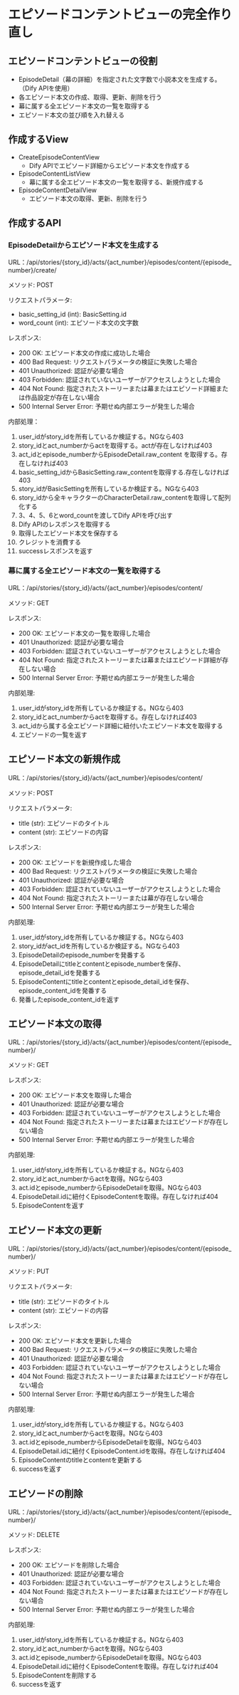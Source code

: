 # エピソードコンテントビューの完全作り直し

## エピソードコンテントビューの役割

- EpisodeDetail（幕の詳細）を指定された文字数で小説本文を生成する。（Dify APIを使用）
- 各エピソード本文の作成、取得、更新、削除を行う
- 幕に属する全エピソード本文の一覧を取得する
- エピソード本文の並び順を入れ替える

## 作成するView

- CreateEpisodeContentView
  - Dify APIでエピソード詳細からエピソード本文を作成する
- EpisodeContentListView
  - 幕に属する全エピソード本文の一覧を取得する、新規作成する
- EpisodeContentDetailView
  - エピソード本文の取得、更新、削除を行う

## 作成するAPI

### EpisodeDetailからエピソード本文を生成する

URL：/api/stories/{story_id}/acts/{act_number}/episodes/content/{episode_number}/create/

メソッド: POST

リクエストパラメータ:

- basic_setting_id (int): BasicSetting.id
- word_count (int): エピソード本文の文字数

レスポンス:

- 200 OK: エピソード本文の作成に成功した場合
- 400 Bad Request: リクエストパラメータの検証に失敗した場合
- 401 Unauthorized: 認証が必要な場合
- 403 Forbidden: 認証されていないユーザーがアクセスしようとした場合
- 404 Not Found: 指定されたストーリーまたは幕またはエピソード詳細または作品設定が存在しない場合
- 500 Internal Server Error: 予期せぬ内部エラーが発生した場合

内部処理：

1. user_idがstory_idを所有しているか検証する。NGなら403
2. story_idとact_numberからactを取得する。actが存在しなければ403
3. act_idとepisode_numberからEpisodeDetail.raw_content を取得する。存在しなければ403
4. basic_setting_idからBasicSetting.raw_contentを取得する.存在しなければ403
5. story_idがBasicSettingを所有しているか検証する。NGなら403
6. story_idから全キャラクターのCharacterDetail.raw_contentを取得して配列化する
7. 3、4、5、6とword_countを渡してDify APIを呼び出す
8. Dify APIのレスポンスを取得する
9. 取得したエピソード本文を保存する
10. クレジットを消費する
11. successレスポンスを返す

### 幕に属する全エピソード本文の一覧を取得する

URL：/api/stories/{story_id}/acts/{act_number}/episodes/content/

メソッド: GET

レスポンス:

- 200 OK: エピソード本文の一覧を取得した場合
- 401 Unauthorized: 認証が必要な場合
- 403 Forbidden: 認証されていないユーザーがアクセスしようとした場合
- 404 Not Found: 指定されたストーリーまたは幕またはエピソード詳細が存在しない場合
- 500 Internal Server Error: 予期せぬ内部エラーが発生した場合

内部処理:

1. user_idがstory_idを所有しているか検証する。NGなら403
2. story_idとact_numberからactを取得する。存在しなければ403
3. act_idから属する全エピソード詳細に紐付いたエピソード本文を取得する
4. エピソードの一覧を返す

## エピソード本文の新規作成

URL：/api/stories/{story_id}/acts/{act_number}/episodes/content/

メソッド: POST

リクエストパラメータ:

- title (str): エピソードのタイトル
- content (str): エピソードの内容

レスポンス:

- 200 OK: エピソードを新規作成した場合
- 400 Bad Request: リクエストパラメータの検証に失敗した場合
- 401 Unauthorized: 認証が必要な場合
- 403 Forbidden: 認証されていないユーザーがアクセスしようとした場合
- 404 Not Found: 指定されたストーリーまたは幕が存在しない場合
- 500 Internal Server Error: 予期せぬ内部エラーが発生した場合

内部処理:

1. user_idがstory_idを所有しているか検証する。NGなら403
2. story_idがact_idを所有しているか検証する。NGなら403
3. EpisodeDetailのepisode_numberを発番する
4. EpisodeDetailにtitleとcontentとepisode_numberを保存、episode_detail_idを発番する
5. EpisodeContentにtitleとcontentとepisode_detail_idを保存、episode_content_idを発番する
6. 発番したepisode_content_idを返す

## エピソード本文の取得

URL：/api/stories/{story_id}/acts/{act_number}/episodes/content/{episode_number}/

メソッド: GET

レスポンス:

- 200 OK: エピソード本文を取得した場合
- 401 Unauthorized: 認証が必要な場合
- 403 Forbidden: 認証されていないユーザーがアクセスしようとした場合
- 404 Not Found: 指定されたストーリーまたは幕またはエピソードが存在しない場合
- 500 Internal Server Error: 予期せぬ内部エラーが発生した場合

内部処理:

1. user_idがstory_idを所有しているか検証する。NGなら403
2. story_idとact_numberからactを取得。NGなら403
3. act.idとepisode_numberからEpisodeDetailを取得。NGなら403
4. EpisodeDetail.idに紐付くEpisodeContentを取得。存在しなければ404
5. EpisodeContentを返す

## エピソード本文の更新

URL：/api/stories/{story_id}/acts/{act_number}/episodes/content/{episode_number}/

メソッド: PUT

リクエストパラメータ:

- title (str): エピソードのタイトル
- content (str): エピソードの内容

レスポンス:

- 200 OK: エピソード本文を更新した場合
- 400 Bad Request: リクエストパラメータの検証に失敗した場合
- 401 Unauthorized: 認証が必要な場合
- 403 Forbidden: 認証されていないユーザーがアクセスしようとした場合
- 404 Not Found: 指定されたストーリーまたは幕またはエピソードが存在しない場合
- 500 Internal Server Error: 予期せぬ内部エラーが発生した場合

内部処理:

1. user_idがstory_idを所有しているか検証する。NGなら403
2. story_idとact_numberからactを取得。NGなら403
3. act.idとepisode_numberからEpisodeDetailを取得。NGなら403
4. EpisodeDetail.idに紐付くEpisodeContent.idを取得。存在しなければ404
5. EpisodeContentのtitleとcontentを更新する
6. successを返す

## エピソードの削除

URL：/api/stories/{story_id}/acts/{act_number}/episodes/content/{episode_number}/

メソッド: DELETE

レスポンス:

- 200 OK: エピソードを削除した場合
- 401 Unauthorized: 認証が必要な場合
- 403 Forbidden: 認証されていないユーザーがアクセスしようとした場合
- 404 Not Found: 指定されたストーリーまたは幕またはエピソードが存在しない場合
- 500 Internal Server Error: 予期せぬ内部エラーが発生した場合

内部処理:

1. user_idがstory_idを所有しているか検証する。NGなら403
2. story_idとact_numberからactを取得。NGなら403
3. act.idとepisode_numberからEpisodeDetailを取得。NGなら403
4. EpisodeDetail.idに紐付くEpisodeContentを取得。存在しなければ404
5. EpisodeContentを削除する
6. successを返す
